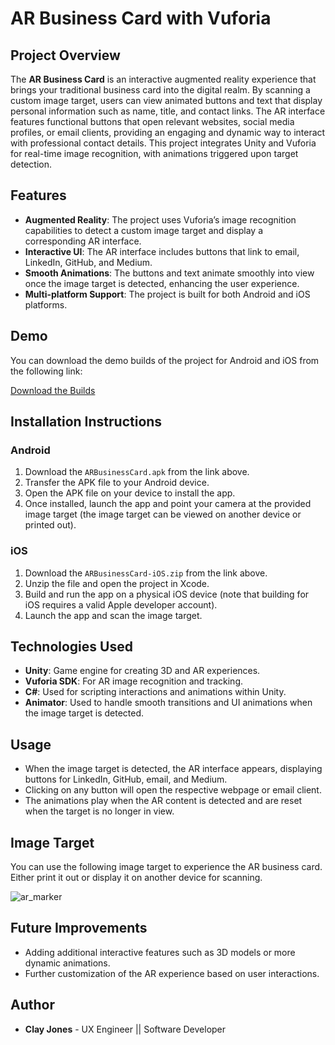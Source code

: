 # AR Business Card with Vuforia

## Project Overview
The **AR Business Card** is an interactive augmented reality experience that brings your traditional business card into the digital realm. By scanning a custom image target, users can view animated buttons and text that display personal information such as name, title, and contact links. The AR interface features functional buttons that open relevant websites, social media profiles, or email clients, providing an engaging and dynamic way to interact with professional contact details. This project integrates Unity and Vuforia for real-time image recognition, with animations triggered upon target detection.

## Features
- **Augmented Reality**: The project uses Vuforia’s image recognition capabilities to detect a custom image target and display a corresponding AR interface.
- **Interactive UI**: The AR interface includes buttons that link to email, LinkedIn, GitHub, and Medium.
- **Smooth Animations**: The buttons and text animate smoothly into view once the image target is detected, enhancing the user experience.
- **Multi-platform Support**: The project is built for both Android and iOS platforms.

## Demo
You can download the demo builds of the project for Android and iOS from the following link:

[Download the Builds](https://drive.google.com/drive/folders/1Te3NRCXALZ43I3Jos1XEUXrkwMVqBVJS?usp=drive_link)

## Installation Instructions

### Android
1. Download the `ARBusinessCard.apk` from the link above.
2. Transfer the APK file to your Android device.
3. Open the APK file on your device to install the app.
4. Once installed, launch the app and point your camera at the provided image target (the image target can be viewed on another device or printed out).

### iOS
1. Download the `ARBusinessCard-iOS.zip` from the link above.
2. Unzip the file and open the project in Xcode.
3. Build and run the app on a physical iOS device (note that building for iOS requires a valid Apple developer account).
4. Launch the app and scan the image target.

## Technologies Used
- **Unity**: Game engine for creating 3D and AR experiences.
- **Vuforia SDK**: For AR image recognition and tracking.
- **C#**: Used for scripting interactions and animations within Unity.
- **Animator**: Used to handle smooth transitions and UI animations when the image target is detected.

## Usage
- When the image target is detected, the AR interface appears, displaying buttons for LinkedIn, GitHub, email, and Medium.
- Clicking on any button will open the respective webpage or email client.
- The animations play when the AR content is detected and are reset when the target is no longer in view.

## Image Target
You can use the following image target to experience the AR business card. Either print it out or display it on another device for scanning.

![ar_marker](https://github.com/user-attachments/assets/b8414237-c0fb-4162-9d7d-9d767193ec38)

## Future Improvements
- Adding additional interactive features such as 3D models or more dynamic animations.
- Further customization of the AR experience based on user interactions.

## Author
- **Clay Jones** - UX Engineer || Software Developer
